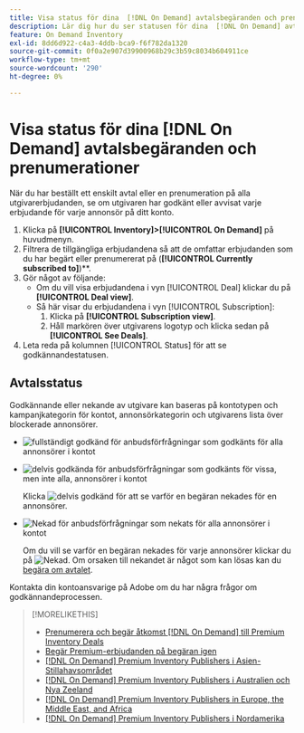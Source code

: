 ```yaml
---
title: Visa status för dina  [!DNL On Demand] avtalsbegäranden och prenumerationer
description: Lär dig hur du ser statusen för dina  [!DNL On Demand] avtalsbegäranden och prenumerationer.
feature: On Demand Inventory
exl-id: 8dd6d922-c4a3-4ddb-bca9-f6f782da1320
source-git-commit: 0f0a2e907d39900968b29c3b59c8034b604911ce
workflow-type: tm+mt
source-wordcount: '290'
ht-degree: 0%

---
```


# Visa status för dina [!DNL On Demand] avtalsbegäranden och prenumerationer

När du har beställt ett enskilt avtal eller en prenumeration på alla utgivarerbjudanden, se om utgivaren har godkänt eller avvisat varje erbjudande för varje annonsör på ditt konto.

1. Klicka på **[!UICONTROL Inventory]>[!UICONTROL On Demand]** på huvudmenyn.
1. Filtrera de tillgängliga erbjudandena så att de omfattar erbjudanden som du har begärt eller prenumererat på (**[!UICONTROL Currently subscribed to]**)**.
1. Gör något av följande:
   * Om du vill visa erbjudandena i vyn [!UICONTROL Deal] klickar du på **[!UICONTROL Deal view]**.
   * Så här visar du erbjudandena i vyn [!UICONTROL Subscription]:
      1. Klicka på **[!UICONTROL Subscription view]**.
      1. Håll markören över utgivarens logotyp och klicka sedan på **[!UICONTROL See Deals]**.
1. Leta reda på kolumnen [!UICONTROL Status] för att se godkännandestatusen.

## Avtalsstatus

Godkännande eller nekande av utgivare kan baseras på kontotypen och kampanjkategorin för kontot, annonsörkategorin och utgivarens lista över blockerade annonsörer.

* ![fullständigt ](/help/dsp/assets/approved.png) godkänd för anbudsförfrågningar som godkänts för alla annonsörer i kontot

* ![delvis ](/help/dsp/assets/partly-approved.png) godkända för anbudsförfrågningar som godkänts för vissa, men inte alla, annonsörer i kontot

   Klicka ![delvis godkänd](/help/dsp/assets/partly-approved.png) för att se varför en begäran nekades för en annonsörer.

* ![Nekad ](/help/dsp/assets/denied.png) för anbudsförfrågningar som nekats för alla annonsörer i kontot

   Om du vill se varför en begäran nekades för varje annonsörer klickar du på ![Nekad](/help/dsp/assets/denied.png). Om orsaken till nekandet är något som kan lösas kan du [begära om avtalet](/help/dsp/inventory/on-demand-inventory-rerequest.md).

Kontakta din kontoansvarige på Adobe om du har några frågor om godkännandeprocessen.

>[!MORELIKETHIS]
>
>* [Prenumerera och begär åtkomst  [!DNL On Demand] till Premium Inventory Deals](on-demand-inventory-subscribe.md)
>* [Begär Premium-erbjudanden på begäran igen](on-demand-inventory-rerequest.md)
>* [[!DNL On Demand] Premium Inventory Publishers i Asien-Stillahavsområdet](on-demand-inventory-publishers-apac.md)
>* [[!DNL On Demand] Premium Inventory Publishers i Australien och Nya Zeeland](on-demand-inventory-publishers-anz.md)
>* [[!DNL On Demand] Premium Inventory Publishers in Europe, the Middle East, and Africa](on-demand-inventory-publishers-emea.md)
>* [[!DNL On Demand] Premium Inventory Publishers i Nordamerika](on-demand-inventory-publishers-na.md)

